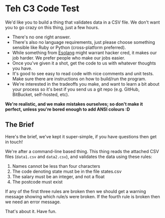 Teh C3 Code Test
================

We'd like you to build a thing that validates data in a CSV file.
We don't want you to go crazy on this thing, just a few hours.

- There's no one right answer.  
- There's also no language requirements, just please choose something sensible like Ruby or Python (cross-platform preferred).  
- While something from [Esolang](https://esolangs.org/) might warrant hacker cred, it makes our job harder. We prefer people who make our jobs easier.  
- Once you've given it a shot, get the code to us with whatever thoughts you have.  
- It's good to see easy to read code with nice comments and unit tests. Make sure there are instructions on how to build/run the program.  
- We're interested in the tradeoffs you make, and want to learn a bit about your process so it's best if you send us a git repo (e.g. GitHub, BitBucket, self-hosted, etc).  


**We're realistic, and we make mistakes ourselves; so don't make it perfect, unless you're bored enough to add ANSI colours :D**

The Brief
---------

Here's the brief, we've kept it super-simple, if you have questions then get in touch!

We're after a command-line based thing.
This thing reads the attached CSV files (`data1.csv` and `data2.csv`), and validates the data using these rules:

1. Names cannot be less than four characters 
2. The code denoting state must be in the file states.csv
3. The salary must be an integer, and not a float
4. The postcode must exist

If any of the first three rules are broken then we should get a warning message showing which rule/s were broken.
If the fourth rule is broken then we need an error message.

That's about it. Have fun.
